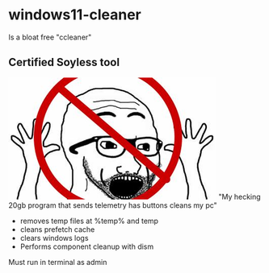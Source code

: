 # windows11-cleaner
Is a bloat free "ccleaner" 

## Certified  Soyless tool
![](soyboy.jpg) "My hecking 20gb program that sends telemetry has buttons cleans my pc"  

- removes temp files at %temp% and temp
- cleans prefetch cache
- clears windows logs
- Performs component cleanup with dism

Must run in terminal as admin
